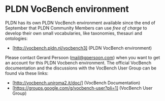 <H1>PLDN VocBench environment</H1>

PLDN has its own PLDN VocBench environment available since the end of September that PLDN Community Members can use <em>free of charge</em> to develop their own small vocabularies, like taxonomies, thesauri and ontologies:

- [http://vocbench.pldn.nl/vocbench3] (PLDN VocBench environment)

Please contact Gerard Persoon (<mail@gpersoon.com>) when you want to get an account for this PLDN Vocbench environment. The official VocBench documentation and the discussions with the VocBench User Group can be found via these links:

- [http://vocbench.uniroma2.it/doc/] (VocBench Documentation)
- [https://groups.google.com/g/vocbench-user?pli=1] (VocBench User Group)

